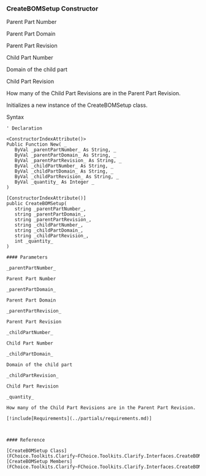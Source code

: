 ﻿### CreateBOMSetup Constructor

Parent Part Number

Parent Part Domain

Parent Part Revision

Child Part Number

Domain of the child part

Child Part Revision

How many of the Child Part Revisions are in the Parent Part Revision.

Initializes a new instance of the CreateBOMSetup class.

Syntax

```vbnet
' Declaration

<ConstructorIndexAttribute()>
Public Function New( _
   ByVal _parentPartNumber_ As String, _
   ByVal _parentPartDomain_ As String, _
   ByVal _parentPartRevision_ As String, _
   ByVal _childPartNumber_ As String, _
   ByVal _childPartDomain_ As String, _
   ByVal _childPartRevision_ As String, _
   ByVal _quantity_ As Integer _
)

[ConstructorIndexAttribute()]
public CreateBOMSetup( 
   string _parentPartNumber_,
   string _parentPartDomain_,
   string _parentPartRevision_,
   string _childPartNumber_,
   string _childPartDomain_,
   string _childPartRevision_,
   int _quantity_
)

#### Parameters

_parentPartNumber_

Parent Part Number

_parentPartDomain_

Parent Part Domain

_parentPartRevision_

Parent Part Revision

_childPartNumber_

Child Part Number

_childPartDomain_

Domain of the child part

_childPartRevision_

Child Part Revision

_quantity_

How many of the Child Part Revisions are in the Parent Part Revision.

[!include[Requirements](../partials/requirements.md)]



#### Reference

[CreateBOMSetup Class](FChoice.Toolkits.Clarify~FChoice.Toolkits.Clarify.Interfaces.CreateBOMSetup.md)  
[CreateBOMSetup Members](FChoice.Toolkits.Clarify~FChoice.Toolkits.Clarify.Interfaces.CreateBOMSetup_members.md)